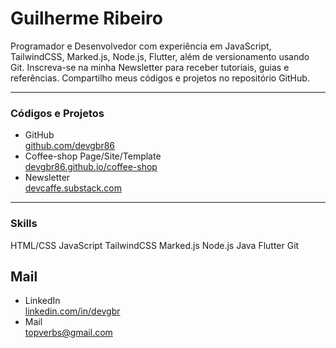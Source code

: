 # Guilherme Ribeiro 


Programador e Desenvolvedor com experiência em
JavaScript, TailwindCSS, Marked.js,
Node.js, Flutter,
além de versionamento usando Git.
Inscreva-se na minha Newsletter
para receber tutoriais, guias e referências.
Compartilho meus códigos e projetos no repositório GitHub.

--- 
### Códigos e Projetos

- GitHub     
[github.com/devgbr86](https://github.com/devgbr86)            
- Coffee-shop Page/Site/Template       
[devgbr86.github.io/coffee-shop](https://devgbr86.github.io/coffee-shop/)   
- Newsletter      
[devcaffe.substack.com](https://devcaffe.substack.com)     






--- 
### Skills

<div class="tech-skills">
     <span class="tech-badge">HTML/CSS</span>
     <span class="tech-badge">JavaScript</span>
     <span class="tech-badge">TailwindCSS</span>
     <span class="tech-badge">Marked.js</span>
     <span class="tech-badge">Node.js</span>
     <span class="tech-badge">Java</span>
     <span class="tech-badge">Flutter</span>
     <span class="tech-badge">Git</span>
</div>   





## Mail 

- LinkedIn            
[linkedin.com/in/devgbr](https://www.linkedin.com/in/devgbr/)          
- Mail             
topverbs@gmail.com      